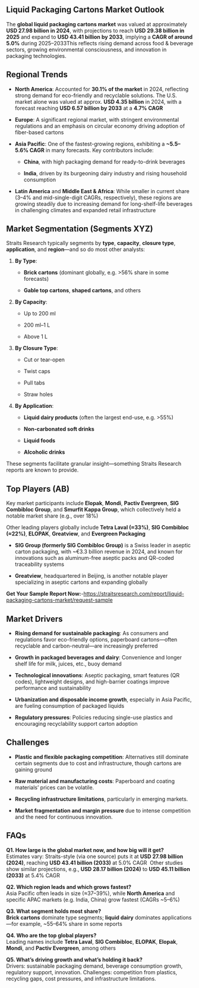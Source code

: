 <h2 data-start="264" data-end="306">Liquid Packaging Cartons Market Outlook</h2>
<p data-start="308" data-end="744">The <strong data-start="312" data-end="354">global liquid packaging cartons market</strong> was valued at approximately <strong data-start="383" data-end="412">USD 27.98 billion in 2024</strong>, with projections to reach <strong data-start="440" data-end="469">USD 29.38 billion in 2025</strong> and expand to <strong data-start="484" data-end="513">USD 43.41 billion by 2033</strong>, implying a <strong data-start="526" data-end="549">CAGR of around 5.0%</strong> during 2025&ndash;2033This reflects rising demand across food &amp; beverage sectors, growing environmental consciousness, and innovation in packaging technologies.</p>
<h2 data-start="751" data-end="769">Regional Trends</h2>
<ul data-start="771" data-end="1985">
<li data-start="771" data-end="1092">
<p data-start="773" data-end="1092"><strong data-start="773" data-end="790">North America</strong>: Accounted for <strong data-start="806" data-end="829">30.1% of the market</strong> in 2024, reflecting strong demand for eco-friendly and recyclable solutions. The U.S. market alone was valued at approx. <strong data-start="951" data-end="971">USD 4.35 billion</strong> in 2024, with a forecast reaching <strong data-start="1006" data-end="1034">USD 6.57 billion by 2033</strong> at a <strong data-start="1040" data-end="1053">4.7% CAGR</strong></p>
</li>
<li data-start="1096" data-end="1296">
<p data-start="1098" data-end="1296"><strong data-start="1098" data-end="1108">Europe</strong>: A significant regional market, with stringent environmental regulations and an emphasis on circular economy driving adoption of fiber-based cartons&nbsp;</p>
</li>
<li data-start="1298" data-end="1666">
<p data-start="1300" data-end="1430"><strong data-start="1300" data-end="1316">Asia Pacific</strong>: One of the fastest-growing regions, exhibiting a <strong data-start="1367" data-end="1385">~5.5&ndash;5.6% CAGR</strong> in many forecasts. Key contributors include:</p>
<ul data-start="1433" data-end="1666">
<li data-start="1433" data-end="1539">
<p data-start="1435" data-end="1539"><strong data-start="1435" data-end="1444">China</strong>, with high packaging demand for ready-to-drink beverages&nbsp;</p>
</li>
<li data-start="1542" data-end="1666">
<p data-start="1544" data-end="1666"><strong data-start="1544" data-end="1553">India</strong>, driven by its burgeoning dairy industry and rising household consumption&nbsp;</p>
</li>
</ul>
</li>
<li data-start="1668" data-end="1985">
<p data-start="1670" data-end="1985"><strong data-start="1670" data-end="1687">Latin America</strong> and <strong data-start="1692" data-end="1716">Middle East &amp; Africa</strong>: While smaller in current share (3&ndash;4% and mid-single-digit CAGRs, respectively), these regions are growing steadily due to increasing demand for long-shelf-life beverages in challenging climates and expanded retail infrastructure&nbsp;</p>
</li>
</ul>
<h2 data-start="1992" data-end="2029">Market Segmentation (Segments XYZ)</h2>
<p data-start="2031" data-end="2174">Straits Research typically segments by <strong data-start="2070" data-end="2078">type</strong>, <strong data-start="2080" data-end="2092">capacity</strong>, <strong data-start="2094" data-end="2110">closure type</strong>, <strong data-start="2112" data-end="2127">application</strong>, and <strong data-start="2133" data-end="2143">region</strong>&mdash;and so do most other analysts:</p>
<ol data-start="2176" data-end="2827">
<li data-start="2176" data-end="2367">
<p data-start="2179" data-end="2191"><strong data-start="2179" data-end="2190">By Type</strong>:</p>
<ul data-start="2195" data-end="2367">
<li data-start="2195" data-end="2269">
<p data-start="2197" data-end="2269"><strong data-start="2197" data-end="2214">Brick cartons</strong> (dominant globally, e.g. &gt;56% share in some forecasts)</p>
</li>
<li data-start="2273" data-end="2367">
<p data-start="2275" data-end="2367"><strong data-start="2275" data-end="2296">Gable top cartons</strong>, <strong data-start="2298" data-end="2316">shaped cartons</strong>, and others</p>
</li>
</ul>
</li>
<li data-start="2369" data-end="2476">
<p data-start="2372" data-end="2388"><strong data-start="2372" data-end="2387">By Capacity</strong>:</p>
<ul data-start="2392" data-end="2476">
<li data-start="2392" data-end="2406">
<p data-start="2394" data-end="2406">Up to 200 ml</p>
</li>
<li data-start="2410" data-end="2422">
<p data-start="2412" data-end="2422">200 ml&ndash;1 L</p>
</li>
<li data-start="2426" data-end="2476">
<p data-start="2428" data-end="2476">Above 1 L&nbsp;</p>
</li>
</ul>
</li>
<li data-start="2478" data-end="2610">
<p data-start="2481" data-end="2501"><strong data-start="2481" data-end="2500">By Closure Type</strong>:</p>
<ul data-start="2505" data-end="2610">
<li data-start="2505" data-end="2523">
<p data-start="2507" data-end="2523">Cut or tear-open</p>
</li>
<li data-start="2527" data-end="2539">
<p data-start="2529" data-end="2539">Twist caps</p>
</li>
<li data-start="2543" data-end="2554">
<p data-start="2545" data-end="2554">Pull tabs</p>
</li>
<li data-start="2558" data-end="2610">
<p data-start="2560" data-end="2610">Straw holes&nbsp;</p>
</li>
</ul>
</li>
<li data-start="2612" data-end="2827">
<p data-start="2615" data-end="2634"><strong data-start="2615" data-end="2633">By Application</strong>:</p>
<ul data-start="2638" data-end="2827">
<li data-start="2638" data-end="2704">
<p data-start="2640" data-end="2704"><strong data-start="2640" data-end="2665">Liquid dairy products</strong> (often the largest end-use, e.g. &gt;55%)</p>
</li>
<li data-start="2708" data-end="2740">
<p data-start="2710" data-end="2740"><strong data-start="2710" data-end="2740">Non-carbonated soft drinks</strong></p>
</li>
<li data-start="2744" data-end="2762">
<p data-start="2746" data-end="2762"><strong data-start="2746" data-end="2762">Liquid foods</strong></p>
</li>
<li data-start="2766" data-end="2827">
<p data-start="2768" data-end="2827"><strong data-start="2768" data-end="2788">Alcoholic drinks</strong>&nbsp;</p>
</li>
</ul>
</li>
</ol>
<p data-start="2829" data-end="2928">These segments facilitate granular insight&mdash;something Straits Research reports are known to provide.</p>
<h2 data-start="2935" data-end="2954">Top Players (AB)</h2>
<p data-start="2956" data-end="3191">Key market participants include <strong data-start="2988" data-end="2998">Elopak</strong>, <strong data-start="3000" data-end="3009">Mondi</strong>, <strong data-start="3011" data-end="3031">Pactiv Evergreen</strong>, <strong data-start="3033" data-end="3056">SIG Combibloc Group</strong>, and <strong data-start="3062" data-end="3085">Smurfit Kappa Group</strong>, which collectively held a notable market share (e.g., over 18%)&nbsp;</p>
<p data-start="3193" data-end="3377">Other leading players globally include <strong data-start="3232" data-end="3254">Tetra Laval (&asymp;33%)</strong>, <strong data-start="3256" data-end="3280">SIG Combibloc (&asymp;22%)</strong>, <strong data-start="3282" data-end="3292">ELOPAK</strong>, <strong data-start="3294" data-end="3307">Greatview</strong>, and <strong data-start="3313" data-end="3336">Evergreen Packaging</strong>&nbsp;</p>
<ul data-start="3379" data-end="3813">
<li data-start="3379" data-end="3645">
<p data-start="3381" data-end="3645"><strong data-start="3381" data-end="3425">SIG Group (formerly SIG Combibloc Group)</strong> is a Swiss leader in aseptic carton packaging, with ~&euro;3.3 billion revenue in 2024, and known for innovations such as aluminum-free aseptic packs and QR-coded traceability systems</p>
</li>
<li data-start="3649" data-end="3813">
<p data-start="3651" data-end="3813"><strong data-start="3651" data-end="3664">Greatview</strong>, headquartered in Beijing, is another notable player specializing in aseptic cartons and expanding globally</p>
</li>
</ul>
<p><strong>Get Your Sample Report Now:</strong>-<a href="https://straitsresearch.com/report/liquid-packaging-cartons-market/request-sample">https://straitsresearch.com/report/liquid-packaging-cartons-market/request-sample</a>&nbsp;</p>
<h2 data-start="3820" data-end="3837">Market Drivers</h2>
<ul data-start="3839" data-end="4755">
<li data-start="3839" data-end="4065">
<p data-start="3841" data-end="4065"><strong data-start="3841" data-end="3884">Rising demand for sustainable packaging</strong>: As consumers and regulations favor eco-friendly options, paperboard cartons&mdash;often recyclable and carbon-neutral&mdash;are increasingly preferred&nbsp;</p>
</li>
<li data-start="4067" data-end="4223">
<p data-start="4069" data-end="4223"><strong data-start="4069" data-end="4111">Growth in packaged beverages and dairy</strong>: Convenience and longer shelf life for milk, juices, etc., buoy demand&nbsp;</p>
</li>
<li data-start="4225" data-end="4430">
<p data-start="4227" data-end="4430"><strong data-start="4227" data-end="4256">Technological innovations</strong>: Aseptic packaging, smart features (QR codes), lightweight designs, and high-barrier coatings improve performance and sustainability</p>
</li>
<li data-start="4432" data-end="4593">
<p data-start="4434" data-end="4593"><strong data-start="4434" data-end="4479">Urbanization and disposable income growth</strong>, especially in Asia Pacific, are fueling consumption of packaged liquids&nbsp;</p>
</li>
<li data-start="4595" data-end="4755">
<p data-start="4597" data-end="4755"><strong data-start="4597" data-end="4621">Regulatory pressures</strong>: Policies reducing single-use plastics and encouraging recyclability support carton adoption&nbsp;</p>
</li>
</ul>
<h2 data-start="4762" data-end="4775">Challenges</h2>
<ul data-start="4777" data-end="5275">
<li data-start="4777" data-end="4978">
<p data-start="4779" data-end="4978"><strong data-start="4779" data-end="4825">Plastic and flexible packaging competition</strong>: Alternatives still dominate certain segments due to cost and infrastructure, though cartons are gaining ground&nbsp;</p>
</li>
<li data-start="4980" data-end="5081">
<p data-start="4982" data-end="5081"><strong data-start="4982" data-end="5022">Raw material and manufacturing costs</strong>: Paperboard and coating materials&rsquo; prices can be volatile.</p>
</li>
<li data-start="5083" data-end="5160">
<p data-start="5085" data-end="5160"><strong data-start="5085" data-end="5125">Recycling infrastructure limitations</strong>, particularly in emerging markets.</p>
</li>
<li data-start="5162" data-end="5275">
<p data-start="5164" data-end="5275"><strong data-start="5164" data-end="5208">Market fragmentation and margin pressure</strong> due to intense competition and the need for continuous innovation.</p>
</li>
</ul>
<h2 data-start="5282" data-end="5289">FAQs</h2>
<p data-start="5291" data-end="5702"><strong data-start="5291" data-end="5359">Q1. How large is the global market now, and how big will it get?</strong><br data-start="5359" data-end="5362" /> Estimates vary: Straits-style (via one source) puts it at <strong data-start="5420" data-end="5448">USD 27.98 billion (2024)</strong>, reaching <strong data-start="5459" data-end="5487">USD 43.41 billion (2033)</strong> at 5.0% CAGR &nbsp;Other studies show similar projections, e.g., <strong data-start="5588" data-end="5616">USD 28.17 billion (2024)</strong> to <strong data-start="5620" data-end="5648">USD 45.11 billion (2033)</strong> at 5.4% CAGR&nbsp;</p>
<p data-start="5704" data-end="5939"><strong data-start="5704" data-end="5755">Q2. Which region leads and which grows fastest?</strong><br data-start="5755" data-end="5758" /> Asia Pacific often leads in size (&asymp;37&ndash;39%), while <strong data-start="5808" data-end="5825">North America</strong> and specific APAC markets (e.g. India, China) grow fastest (CAGRs ~5&ndash;6%)&nbsp;</p>
<p data-start="5941" data-end="6147"><strong data-start="5941" data-end="5979">Q3. What segment holds most share?</strong><br data-start="5979" data-end="5982" /> <strong data-start="5982" data-end="5999">Brick cartons</strong> dominate type segments; <strong data-start="6024" data-end="6040">liquid dairy</strong> dominates applications&mdash;for example, ~55&ndash;64% share in some reports&nbsp;</p>
<p data-start="6149" data-end="6363"><strong data-start="6149" data-end="6188">Q4. Who are the top global players?</strong><br data-start="6188" data-end="6191" /> Leading names include <strong data-start="6213" data-end="6228">Tetra Laval</strong>, <strong data-start="6230" data-end="6247">SIG Combibloc</strong>, <strong data-start="6249" data-end="6259">ELOPAK</strong>, <strong data-start="6261" data-end="6271">Elopak</strong>, <strong data-start="6273" data-end="6282">Mondi</strong>, and <strong data-start="6288" data-end="6308">Pactiv Evergreen</strong>, among others&nbsp;</p>
<p data-start="6365" data-end="6627"><strong data-start="6365" data-end="6422">Q5. What&rsquo;s driving growth and what&rsquo;s holding it back?</strong><br data-start="6422" data-end="6425" /> Drivers: sustainable packaging demand, beverage consumption growth, regulatory support, innovation. Challenges: competition from plastics, recycling gaps, cost pressures, and infrastructure limitations.</p>
